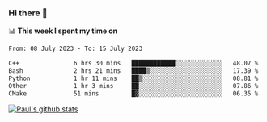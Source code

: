 ### Hi there 👋

📊 **This week I spent my time on**
<!--START_SECTION:waka-->

```txt
From: 08 July 2023 - To: 15 July 2023

C++               6 hrs 30 mins   ████████████░░░░░░░░░░░░░   48.07 %
Bash              2 hrs 21 mins   ████▒░░░░░░░░░░░░░░░░░░░░   17.39 %
Python            1 hr 11 mins    ██▒░░░░░░░░░░░░░░░░░░░░░░   08.81 %
Other             1 hr 3 mins     ██░░░░░░░░░░░░░░░░░░░░░░░   07.86 %
CMake             51 mins         █▓░░░░░░░░░░░░░░░░░░░░░░░   06.35 %
```

<!--END_SECTION:waka-->


[![Paul's github stats](https://github-readme-stats.vercel.app/api?username=mickeyouyou&theme=dracula&show_icons=true)](https://github.com/anuraghazra/github-readme-stats)
